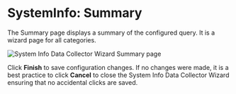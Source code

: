 # SystemInfo: Summary

The Summary page displays a summary of the configured query. It is a wizard page for all categories.

![System Info Data Collector Wizard Summary page](/img/product_docs/accessanalyzer/12.0/admin/datacollector/systeminfo/summary.webp)

Click **Finish** to save configuration changes. If no changes were made, it is a best practice to
click **Cancel** to close the System Info Data Collector Wizard ensuring that no accidental clicks
are saved.
